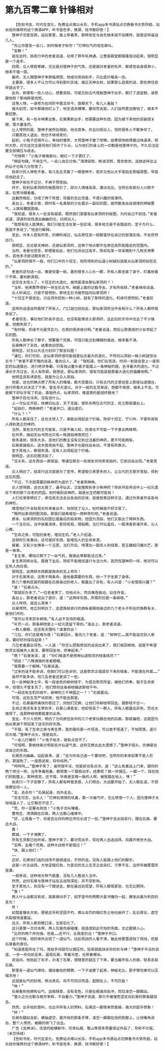 # 第九百零二章 针锋相对
        【告知书友，时代在变化，免费站点难以长存，手机app多书源站点切换看书大势所趋，站长给你推荐的这个换源APP，听书音色多、换源、找书都好使！】
       堕神子恣意张扬，站在那里，面上带着笑，那种张狂与自负根本就不加掩饰，就是这样逼迫几人。
       “先让你嚣张一会儿，到时候老子斩你！”打神石气的哇哇直叫。
       “安静！”
       就在这时，拍卖行中的老者说道，动用了莽牛吼神通，让整座殿堂都隆隆摇动起来，很明显是一个高手。
       四周，众人噤若寒蝉，无论是对堕神子的气势，还是面对老者的吼声，都感觉自身很渺小，根本不值一提。
       最终，无人跟堕神子争那幅骨图，他成功竞拍到手，只比底价略高一些。
       主要是，很多人不认为可以寻到那片区域，接近天神古树，如果那么容易的话，那些原住民早就出手了。
       此外，即便有一些人动心，想要竞拍，可是见到古代怪胎堕神子出手，都打了退堂鼓，谁愿跟他抢？那纯粹是找死。
       这等人物，一身修为在同阶中震古烁今，放眼天下，有几人看敌？
       强大如荒，如今都被他盯上了，他言语赤裸裸，要将荒击毙，人们自然更加害怕了，根本不敢招惹。
       接下来，有一些半神果出售，石昊果断出手，他需要这种东西，因为接下来他的突破很关键，需大量圣药。
       让人愕然的是，堕神子居然在相助，他也竞争，并且扫视众人，惊的很多人不敢争夺了。
       只要其他人退出，他也不继续竞价。
       起初，小兔子还很开心，单纯的傻笑，大骂堕神子傻了吧唧。结果很快她琢磨过味道来，顿时大怒，对方这完全是将他们视作了仆从，认为他们的身上的一切都是他堕神子的，不久后注定要全部镇压与收走。
       “可恨啊！”小兔子嗷嗷直叫，眼红一下子更红了。
       “稍安勿躁，不用生气，一会儿自见分晓。”清漪安慰，眸波流转，雪衣绝世，连她这样出尘的仙子也有几分怒意了。
       拍卖行的人神色不善，有几名生灵看了一眼堕神子，若非见他以大手笔拍走那幅骨图，早就将他赶走了。
       堕神子倒也不过分，不再干预竞拍。
       终于，轮到仙家洞府的秘图竞价了，部分人情绪高涨，激动无比。当然也有部分人兴致不高，在旁冷眼看着。
       这截然相反，分成了两个阵营，惊喜的无比惊喜，不感兴趣的很漠然。
       高台上，老者示意，顿时有一名美丽的少女展示一副石刻图，居然散发丝丝缕缕的神秘雾气，上面有朦胧图痕。
       “我知道，很多人一定会有疑惑，既然我们掌握有仙家洞府的秘图，为何自己不前往。”老者说道，深邃的双目透出幽幽的光，扫视众人。
       “我想有些人能猜到，我们只能生活在某一些区域，很多地方是不会踏足的，至于为什么，我就不多说了。”他进行解释。
       至此，许多人若有所思，的确听闻过，仙古原住民一般都蛰伏在自己的部落区域，不会贸然远行。
       很明显，无论是天神树，还是仙家洞府，这两个地点都不在原住民所能踏足的范围内。
       当然，老者也坦言，即便是如此，他们也派出过高手，除却在某一世采摘到十几枚天神果外，其他多次尝试都失败了。
       “仙家洞府很不一般，你们口中的十冠王，他所得到的仙道小树疑似就是从仙家洞府前挖走的。”
       老者的这句话一出，像是惊雷一般，震的很多人心头一颤，所有人都坐直了身子，盯着他看个不停，要判断真假。
       这实在太惊人了，十冠王的大造化，居然是源自那仙家洞府？！
       “当年，他来葬界得到一块玉石古书，根据上面的记载寻去，才有所收获。”老者继续说道。
       众人听闻过，只是不曾想到，那块玉石书居然指向仙家洞府！
       “十冠王不曾进去，只在洞外挖到一种小树，就有了那样的造化，机缘可想而知。”老者叹道。
       这样的话语自然震惊了所有人，门口就已经如此，那仙家洞府当中会有什么？所有人都呼吸急促了。
       老者坦言，事后他们的高手去过，也没有能够进入那洞府，且此后的岁月中也去了不少强者，但都失败了。
       “有时候，机缘不光是凭实力，也真的很讲缘分啊。”老者说道，而后让那美丽的少女举起了石刻图。
       所有人都伸长了脖子，想要看个究竟，可惜只能见到模糊的痕迹，根本看不清。
       石昊睁开了天目，结果依旧受阻。
       很明显，对方以大法力封印了那张石图！
       “诸位，你们可知，这仙家洞府很可能就是仙古最大的造化，不然何以洞前一株小树就惊动古今？”老者不紧不慢的说道，看向众人，道：“我知道，你们在竞逐，时间一到就会登上一座恢宏的仙道擂台，进行绝世争霸，只有独占鳌头者才能踏上一条神秘的路，去寻最大的造化。不过漫长岁月过去，无人有所获。我想说，那仙家洞府，很有可能就是那最大造化的蕴藏地啊。”
       他明显具有诱惑性，就是为让众人竞拍。
       但是，这也的确点燃了所有人的情绪，都大受震动，只有古代的王曾经登上那座仙道擂台，进行终极大对决活了下来，曾去寻大造化。对于一般的生灵来说，想都不用想，根本上不去。可是眼下却似乎有了机会，直抵终点，仙家洞府，难道真的是就终极地？
       堕神子目光冷冽，没有说什么。
       上一次仙古开启，他横扫仙古，天下无敌，曾斩杀两位古代的王，屹立那座擂台上。
       “起拍价，两株神药！”老者开口，道出底价。
       “什么？！”
       所有人都呆住了，这也太惊人了，谁能出得起这个价格，除却十冠王、宁川外，不曾听闻有人得到真正的神药。
       当然，某些古代的王可能有，只是不被人知，但谁也不可能一下子拿出两株啊。
       在外界，强如天仙书院也只有一株渡劫神莲而已！
       很多道统，很多大派，连他们的教主没有见到过活着的神药，更不可能拥有。
       石昊直接摇头，这东西竞拍不起。堕神子也是纹丝未动，不曾有所表示。
       至于其他人，都很失落，没有人出得起这个价格。
       很明显，这石刻图流拍了。
       “没关系，这东西会一直保留，等诸位联合一些朋友共同来竞拍时，它依旧会出现。”老者笑道。
       众人明白了，拍卖行这次就是为了宣传，希望吸引来更多的人，让古代的王联手竞拍，得到这石刻图。
       “不过，下次就需要四株神药为底价了。”老者笑眯眯。
       众人想骂娘，这也太狠了，遍寻仙古，又能搜索到多少株神药？除非开启传说中上一纪元遗存下来的那个古老的药园，到时候别说神药，就是长生药都可能有！
       人们也渐渐明白了，原住民无法走出各自的区域，就是依靠这种方法，通过外来者开采各地的神珍。
       难怪他们不会轻易对外来者出手，怕惊扰了众人，到时候就不好交易了。
       “既然仙家洞府图流拍，那我们就再增加一两种奇珍吧。”老者说道。
       原本，仙家洞府的石刻图已是最后的拍卖物，但因为流拍，他们又取出了两样东西。
       一个玉石坛，当中装着液体，若琼浆般，很粘稠，当打开坛盖后，一股清香弥漫开来，沁人心脾。
       “生命之泉，可阻抗衰老，增加生机。”老人介绍道。
       这顿时引发轰动，这可是好东西，能增加人的生命本源。
       接着，又有少女捧来一个玉匣，当打开后，喷薄出一股惊人的绿意，若玉髓般闪耀光芒，那是一株草。
       “复生草，哪怕只剩下了一丝气机，服食此草都能活过来。”
       复生草同样出名，服食下去后，除却不能增加道行与法力外，其药性跟神药一样，绝对可以生死人肉白骨。
       很明显，这两样东西都是救命的无上奇珍！
       对于石昊来说，这等于两条命，是他最需要的东西，他一下子坐直了身体。
       那几个像狗屁膏药般跟在石昊身边的老人，都露出了异色，有人问道：“小友很感兴趣？”
       “是！”石昊点头。
       “那就好办多了。”一位老者笑了，向他点头，而后嘴唇翕动，似在传音。
       高台上，那老者说出了底价，道：“这两样东西，所需的仅是一条柳枝。”
       众人哗然，就这么简单？
       石昊愕然，他立刻明白了，这遗族拍卖行的拥有者跟他身边的几个老头子所在的族群有关，是他们开的。
       “我可以寻来百车柳枝。”有人迫不及待的喊道。
       “补充一点，那条柳枝是上一纪元遗留下来的。”高台上，那老者说道。
       一群人傻眼，这还有天理吗？谁拿的出！
       “几位，你们这是难为我！”石昊回头，看向几个老者，道：“柳神它……我不能容忍别人亵渎，要好好的保存起来！”
       几位老者露出讶色，一人道：“你怎么把我想说的话说出来了，我们收回柳枝，就是不希望祭灵古祖被外人亵渎，要带回圣地，供奉起来。”
       “嗯？”石昊发呆，道：“你们难道不是想用仙道祭灵的枝条炼药？”
       “胡说！”八臂魂族的老者瞪眼。
       “我需要一个解释。”石昊说道。
       “过多的话不能多讲，但我们可以告诉你，这是祭灵古祖遗存下来的枝条，不能落在外面……”
       虽然不能多讲，但几名老者还是说了一些。
       在一处神秘净土中，有一段金色的柳树枝干，为昔日祭灵所留，被他们供奉，栽于生命泉中，但很久不曾复苏了，他们想将这条柳枝融进那枝干中。
       “一段还有生机的枝干，柳神的三千神国之一？！”石昊震动。
       可惜，这些生灵严词拒绝，他不能去那里。
       不过，石昊最终痛快的答应了，同他们交换，让他们将柳枝带回去，跟那枝干合一。
       生命之泉还有复生草到手，石昊心满意足，但却惊呆了一群人，所有人都露出异色，荒也太强悍了，连那种柳枝都能拿的出来。
       至此，不少人恍然，明白了为何原住民中的几个老家伙跟在他的后面，那般偏袒，这是因为他从黑渊下带回来了逆天的好东西。
       “不错，有了生命之泉与再生草，我的路将是一片坦途，可以放手悟道了，不怕殒落，道行将大增。”堕神子点头，很是自负。
       “一会儿打爆你！”小兔子呲牙，她有点受不了。
       “可惜啊，那根枝条分明有些许仙道气息，这样交换出去太遗憾了。”堕神子摇头，仿佛是在说自己的东西。
       石昊目光幽幽，站起身来，道：“去为你自己选一个墓地吧，当然你的本体如果不是人形的，那就免了，一座鼎足矣，将你炖熟。”
       “呵呵呵……”堕神子笑了，虽然很平淡，但是却也有点冷，道：“这么急着送上门来，跟你的两个师兄一样，当年争着抢着，都想第一个跟我动手。结果呢？我一并镇压，一脚一个，踩在他们的脸膛上，那种感觉，还不错，毕竟是至尊一脉的人啊，被我踏在地上，嘿！”
       拍卖行一下子安静了，所有人都有种窒息感，人们明白，大战要开始了，无人敢乱语，不想得罪任何一人。
       “走，去杀你！”石昊起身，向外走去。
       “忍无可忍，当杀人！”打神石愤愤的吼着，第一次被气坏，无比愤恨一个人，因为堕神子太咄咄逼人了，让它都忍不住了。
       “荒，你一定要击败他！”小兔子也叫嚷着。
       曹雨生、清漪跟在后面，两人也都心绪难平。
       “好，让我看一下，你是否比你的两位师兄长进了一些。”堕神子走出拍卖行，跟在后面，要去大战。
       轰！
       葬城，一下子沸腾了。
       所有生灵都已经听闻，堕神子来了，要对荒出手，现在两人去选战场，将展开绝世大战。
       “走啊，去看个究竟，这种大战绝不能错过！”
       “快，跟上他们！”
       ……
       还好，石昊他们选的战场不是很遥远，不然的话，没有人能跟上他们的脚步。
       这是一片古战场，大地呈暗红色，为昔日的无上生灵之血染红，寸草不生，且终年被雾霭所笼罩。
       一般来说，这种地方煞气极重，没有几人敢进入当中。
       然而，此时石昊与堕神子站在古战场深处，并不受影响。
       至于其他人，则没有一个跟进去，都在最远处观望，所有人都很紧张，也无比期待。
       “轰！”
       两人什么话都没有说，就直接动手了，如宇宙中的两颗大星冲撞向一起，爆发出最为刺目的圣光！
       咚！
       如彗星撞击大地，便是这号称坚固不朽、难以击烈的暗红色土地也崩开了，乱石穿云，虚空大裂缝快速蔓延。
       远方，所有人都目瞪口呆，全部石化了。
       这只是第一次对击啊，两人仅是肉身碰撞，就造成如此可怕的场面，太过震撼人心。
       “比你的两个师兄强，但是……还不行，比我差的远！”堕神子开口。
       这个时候，他的体外出现了一道仙气，远处观战的人看不清，被此地雾霭遮挡了视线，但是石昊看的真切。
       “知道差距所在了吗，我抬手间就可以镇压你，轻易就能抹杀你的形与神！”堕神子平淡的说道，一步一步向前走来，逼视石昊，带着冷意，也带着嘲讽。
       说话间，他抬起了右手，对准了石昊，很随意的就压了下来，要当着所有人的面，轻易击毙石昊。
       那里有一道仙气缭绕，缠绕着他的臂膀，一下子迷蒙了起来，神秘无比，那手臂仿佛可以压塌天地！
       这就是仙气的妙用，修出来后，将不可同日而语，超脱在上，不可匹敌！
       “咻！”
       石昊看到他拥有仙气，这般随意，没有变色，只是在极速向前冲，而后凌空一脚踢出。
       “萤火之光也敢与皓月争辉，不自量力。”堕神子说道，那只手缓慢而坚定向石昊的那条腿拍去。
       然而，出乎他的意料，也出乎所有人的预料，石昊这一脚简单而直接，强大的超乎想象！
       “砰！”
       石昊右腿如龙蛇，横抽虚空，震开他的那条手臂，凌空一脚踢在他的脸膛上，让他嘴角淌血，整个人愕然，被踢的倒飞了出去。
       广告《龙神决》，流浪的蛤蟆新作，完本仙葫、蜀山等很多质量保证作品了，号称不烂尾。（未完待续）
       【告知书友，时代在变化，免费站点难以长存，手机app多书源站点切换看书大势所趋，站长给你推荐的这个换源APP，听书音色多、换源、找书都好使！】